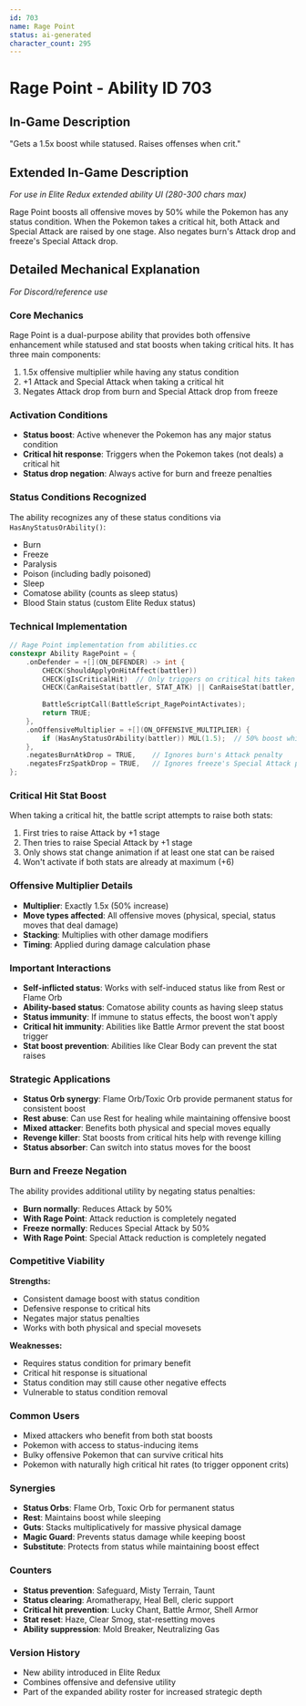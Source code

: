 ```yaml
---
id: 703
name: Rage Point
status: ai-generated
character_count: 295
---
```


# Rage Point - Ability ID 703

## In-Game Description
"Gets a 1.5x boost while statused. Raises offenses when crit."

## Extended In-Game Description
*For use in Elite Redux extended ability UI (280-300 chars max)*

Rage Point boosts all offensive moves by 50% while the Pokemon has any status condition. When the Pokemon takes a critical hit, both Attack and Special Attack are raised by one stage. Also negates burn's Attack drop and freeze's Special Attack drop.

## Detailed Mechanical Explanation
*For Discord/reference use*

### Core Mechanics
Rage Point is a dual-purpose ability that provides both offensive enhancement while statused and stat boosts when taking critical hits. It has three main components:
1. 1.5x offensive multiplier while having any status condition
2. +1 Attack and Special Attack when taking a critical hit
3. Negates Attack drop from burn and Special Attack drop from freeze

### Activation Conditions
- **Status boost**: Active whenever the Pokemon has any major status condition
- **Critical hit response**: Triggers when the Pokemon takes (not deals) a critical hit
- **Status drop negation**: Always active for burn and freeze penalties

### Status Conditions Recognized
The ability recognizes any of these status conditions via `HasAnyStatusOrAbility()`:
- Burn
- Freeze  
- Paralysis
- Poison (including badly poisoned)
- Sleep
- Comatose ability (counts as sleep status)
- Blood Stain status (custom Elite Redux status)

### Technical Implementation
```c
// Rage Point implementation from abilities.cc
constexpr Ability RagePoint = {
    .onDefender = +[](ON_DEFENDER) -> int {
        CHECK(ShouldApplyOnHitAffect(battler))
        CHECK(gIsCriticalHit)  // Only triggers on critical hits taken
        CHECK(CanRaiseStat(battler, STAT_ATK) || CanRaiseStat(battler, STAT_SPATK))
        
        BattleScriptCall(BattleScript_RagePointActivates);
        return TRUE;
    },
    .onOffensiveMultiplier = +[](ON_OFFENSIVE_MULTIPLIER) {
        if (HasAnyStatusOrAbility(battler)) MUL(1.5);  // 50% boost while statused
    },
    .negatesBurnAtkDrop = TRUE,    // Ignores burn's Attack penalty
    .negatesFrzSpatkDrop = TRUE,   // Ignores freeze's Special Attack penalty
};
```

### Critical Hit Stat Boost
When taking a critical hit, the battle script attempts to raise both stats:
1. First tries to raise Attack by +1 stage
2. Then tries to raise Special Attack by +1 stage  
3. Only shows stat change animation if at least one stat can be raised
4. Won't activate if both stats are already at maximum (+6)

### Offensive Multiplier Details
- **Multiplier**: Exactly 1.5x (50% increase)
- **Move types affected**: All offensive moves (physical, special, status moves that deal damage)
- **Stacking**: Multiplies with other damage modifiers
- **Timing**: Applied during damage calculation phase

### Important Interactions
- **Self-inflicted status**: Works with self-induced status like from Rest or Flame Orb
- **Ability-based status**: Comatose ability counts as having sleep status
- **Status immunity**: If immune to status effects, the boost won't apply
- **Critical hit immunity**: Abilities like Battle Armor prevent the stat boost trigger
- **Stat boost prevention**: Abilities like Clear Body can prevent the stat raises

### Strategic Applications
- **Status Orb synergy**: Flame Orb/Toxic Orb provide permanent status for consistent boost
- **Rest abuse**: Can use Rest for healing while maintaining offensive boost
- **Mixed attacker**: Benefits both physical and special moves equally
- **Revenge killer**: Stat boosts from critical hits help with revenge killing
- **Status absorber**: Can switch into status moves for the boost

### Burn and Freeze Negation
The ability provides additional utility by negating status penalties:
- **Burn normally**: Reduces Attack by 50%
- **With Rage Point**: Attack reduction is completely negated
- **Freeze normally**: Reduces Special Attack by 50% 
- **With Rage Point**: Special Attack reduction is completely negated

### Competitive Viability
**Strengths:**
- Consistent damage boost with status condition
- Defensive response to critical hits
- Negates major status penalties
- Works with both physical and special movesets

**Weaknesses:**
- Requires status condition for primary benefit
- Critical hit response is situational
- Status condition may still cause other negative effects
- Vulnerable to status condition removal

### Common Users
- Mixed attackers who benefit from both stat boosts
- Pokemon with access to status-inducing items
- Bulky offensive Pokemon that can survive critical hits
- Pokemon with naturally high critical hit rates (to trigger opponent crits)

### Synergies
- **Status Orbs**: Flame Orb, Toxic Orb for permanent status
- **Rest**: Maintains boost while sleeping
- **Guts**: Stacks multiplicatively for massive physical damage
- **Magic Guard**: Prevents status damage while keeping boost
- **Substitute**: Protects from status while maintaining boost effect

### Counters
- **Status prevention**: Safeguard, Misty Terrain, Taunt
- **Status clearing**: Aromatherapy, Heal Bell, cleric support
- **Critical hit prevention**: Lucky Chant, Battle Armor, Shell Armor
- **Stat reset**: Haze, Clear Smog, stat-resetting moves
- **Ability suppression**: Mold Breaker, Neutralizing Gas

### Version History
- New ability introduced in Elite Redux
- Combines offensive and defensive utility
- Part of the expanded ability roster for increased strategic depth